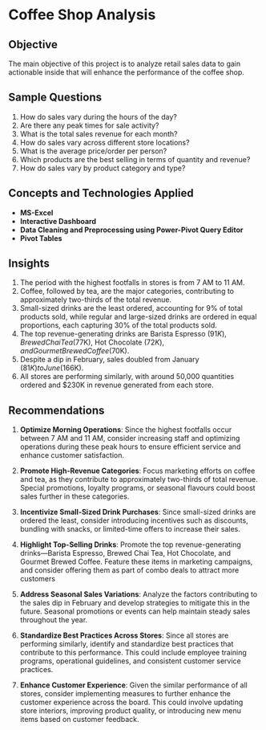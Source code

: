 # Coffee Shop Analysis

## Objective

The main objective of this project is to analyze retail sales data to gain actionable inside that will enhance the performance of the coffee shop.
  

## Sample Questions

1. How do sales vary during the hours of the day?
2. Are there any peak times for sale activity?
3. What is the total sales revenue for each month?
4. How do sales vary across different store locations?
5. What is the average price/order per person?
6. Which products are the best selling in terms of quantity and revenue?
7. How do sales vary by product category and type?


## Concepts and Technologies Applied

*  **MS-Excel**
*  **Interactive Dashboard**
*  **Data Cleaning and Preprocessing using Power-Pivot Query Editor**
*  **Pivot Tables**


## Insights


1. The period with the highest footfalls in stores is from 7 AM to 11 AM.
2. Coffee, followed by tea, are the major categories, contributing to approximately two-thirds of the total revenue.
3. Small-sized drinks are the least ordered, accounting for 9% of total products sold, while regular and large-sized drinks are ordered in equal proportions, each capturing 30% of the total products sold.
4. The top revenue-generating drinks are Barista Espresso ($91K), Brewed Chai Tea ($77K), Hot Chocolate ($72K), and Gourmet Brewed Coffee ($70K).
5. Despite a dip in February, sales doubled from January ($81K) to June ($166K).
6. All stores are performing similarly, with around 50,000 quantities ordered and $230K in revenue generated from each store.


## Recommendations


1.  **Optimize Morning Operations**: Since the highest footfalls occur between 7 AM and 11 AM, consider increasing staff and optimizing operations during these peak hours to ensure efficient service and enhance customer satisfaction.

2.  **Promote High-Revenue Categories**: Focus marketing efforts on coffee and tea, as they contribute to approximately two-thirds of total revenue. Special promotions, loyalty programs, or seasonal flavours could boost sales further in these categories.

3.  **Incentivize Small-Sized Drink Purchases**: Since small-sized drinks are ordered the least, consider introducing incentives such as discounts, bundling with snacks, or limited-time offers to increase their sales.

4.  **Highlight Top-Selling Drinks**: Promote the top revenue-generating drinks—Barista Espresso, Brewed Chai Tea, Hot Chocolate, and Gourmet Brewed Coffee. Feature these items in marketing campaigns, and consider offering them as part of combo deals to attract more customers  

5.  **Address Seasonal Sales Variations**: Analyze the factors contributing to the sales dip in February and develop strategies to mitigate this in the future. Seasonal promotions or events can help maintain steady sales throughout the year.

6.  **Standardize Best Practices Across Stores**: Since all stores are performing similarly, identify and standardize best practices that contribute to this performance. This could include employee training programs, operational guidelines, and consistent customer service practices.

7.  **Enhance Customer Experience**: Given the similar performance of all stores, consider implementing measures to further enhance the customer experience across the board. This could involve updating store interiors, improving product quality, or introducing new menu items based on customer feedback.